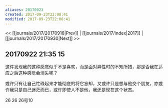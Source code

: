 ```yaml
---
aliases: 20170923
created: 2017-09-23T22:08:41
modified: 2017-09-23T22:08:41
---
```


<< [[journals/2017/20170916|Prev]] | [[journals/2017/index|2017]] | [[journals/2017/20170930|Next]] >>

## 20170922 21:35 15

这件发现我的这种感觉似乎不是喜欢，而是面对异性时的不知所措，那是否我在适应之后这种感觉会消失呢？

或许只有让自己忙碌起来才能彻底的将它忘却，又或许只是想与他交个朋友，亦或许我只是自己迷茫而已，或许即使人不是他，我还是现在这个状态。

26 26 26号10


